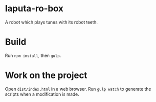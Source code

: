 laputa-ro-box
=============

A robot which plays tunes with its robot teeth.

Build
=============

Run ``` npm install ```, then ``` gulp ```.

Work on the project
=============

Open ```dist/index.html``` in a web browser.
Run ``` gulp watch ``` to generate the scripts when a modification is made.
